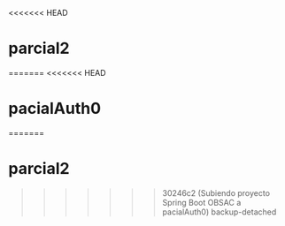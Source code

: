 <<<<<<< HEAD
# parcial2
=======
<<<<<<< HEAD
# pacialAuth0
=======
# parcial2
>>>>>>> 30246c2 (Subiendo proyecto Spring Boot OBSAC a pacialAuth0)
>>>>>>> backup-detached
